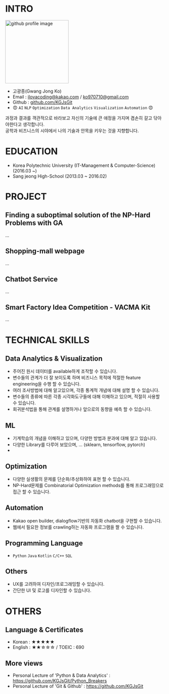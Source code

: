 # INTRO

<img alt="github profile image" src="https://avatars1.githubusercontent.com/u/29548128?s=400&u=2e375da7abe40b9e73ffd45cf6d8951dc173f8a5&v=4" width="200">

* 고광종(Gwang Jong Ko)
* Email : ilovacoding@kakao.com / ko970710@gmail.com
* Github : [github.com/KGJsGit](https://github.com/KGJsGit)
* :heart_eyes: `AI` `NLP` `Optimization` `Data Analytics` `Visualization` `Automation` :heart_eyes:

과정과 결과를 객관적으로 바라보고 자신의 기술에 큰 애정을 가지며 겸손히 갈고 닦아야한다고 생각합니다.<br>
공학과 비즈니스의 시야에서 나의 기술과 안목을 키우는 것을 지향합니다.<br>


# EDUCATION
- Korea Polytechnic University (IT-Management & Computer-Science) (2016.03 ~)
- Sang jeong High-School (2013.03 ~ 2016.02)


# PROJECT
## Finding a suboptimal solution of the NP-Hard Problems with GA
...
## Shopping-mall webpage
...
## Chatbot Service
...
## Smart Factory Idea Competition - VACMA Kit
...


# TECHNICAL SKILLS
## Data Analytics & Visualization
- 주어진 원시 데이터를 available하게 조작할 수 있습니다.
- 변수들의 관계가 더 잘 보이도록 하며 비즈니스 목적에 적절한 feature engineering을 수행 할 수 있습니다.
- 여러 조사방법에 대해 알고있으며, 각종 통계적 개념에 대해 설명 할 수 있습니다.
- 변수들의 종류에 따른 각종 시각화도구들에 대해 이해하고 있으며, 적절히 사용할 수 있습니다.
- 회귀분석법을 통해 관계를 설명하거나 앞으로의 동향을 예측 할 수 있습니다.
## ML
- 기계학습의 개념을 이해하고 있으며, 다양한 방법과 분과에 대해 알고 있습니다.
- 다양한 Library를 다루어 보았으며, ... (sklearn, tensorflow, pytorch)
- 
## Optimization
- 다양한 실생활의 문제를 단순화/추상화하여 표현 할 수 있습니다.
- NP-Hard문제를 Combinatorial Optimization methods를 통해 프로그래밍으로 접근 할 수 있습니다.
## Automation
- Kakao open builder, dialogflow기반의 자동화 chatbot을 구현할 수 있습니다.
- 웹에서 필요한 정보를 crawling하는 자동화 프로그램을 짤 수 있습니다.
## Programming Language
- `Python` `Java` `Kotlin` `C/C++` `SQL`
## Others
- UX를 고려하여 디자인/프로그래밍할 수 있습니다.
- 간단한 UI 및 로고를 디자인할 수 있습니다.


# OTHERS
## Language & Certificates
- Korean : ★★★★★
- English : ★★☆☆☆ / TOEIC : 690
## More views
- Personal Lecture of 'Python & Data Analytics' : https://github.com/KGJsGit/Python_Breakers
- Personal Lecture of 'Git & Github' : https://github.com/KGJsGit
